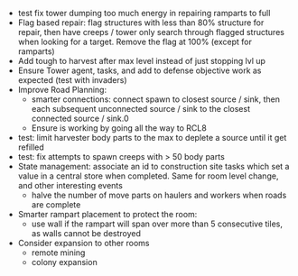 * test fix tower dumping too much energy in repairing ramparts to full
* Flag based repair: flag structures with less than 80% structure for repair, then have creeps / tower only search through flagged structures when looking for a target. Remove the flag at 100% (except for ramparts)
* Add tough to harvest after max level instead of just stopping lvl up
* Ensure Tower agent, tasks, and add to defense objective work as expected (test with invaders)
* Improve Road Planning:
  - smarter connections: connect spawn to closest source / sink, then each subsequent unconnected source / sink to the closest connected source / sink.0
  - Ensure is working by going all the way to RCL8
* test: limit harvester body parts to the max to deplete a source until it get refilled
* test: fix attempts to spawn creeps with > 50 body parts
* State management: associate an id to construction site tasks which set a value in a central store when completed. Same for room level change, and other interesting events
  - halve the number of move parts on haulers and workers when roads are complete
* Smarter rampart placement to protect the room:
  - use wall if the rampart will span over more than 5 consecutive tiles, as walls cannot be destroyed
* Consider expansion to other rooms
  - remote mining
  - colony expansion
